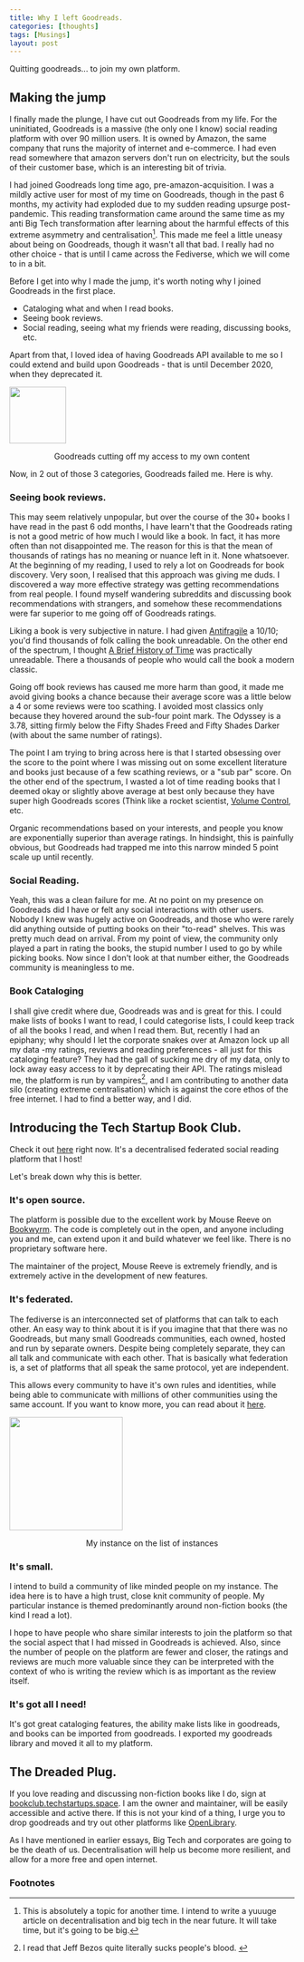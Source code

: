 ```yaml
---
title: Why I left Goodreads.
categories: [thoughts]
tags: [Musings]
layout: post
---
```


Quitting goodreads... to join my own platform.

## Making the jump
I finally made the plunge, I have cut out Goodreads from my life. For the uninitiated, Goodreads is a massive (the only one I know) social reading platform with over 90 million users. It is owned by Amazon, the same company that runs the majority of internet and e-commerce. I had even read somewhere that amazon servers don't run on electricity, but the souls of their customer base, which is an interesting bit of trivia.

I had joined Goodreads long time ago, pre-amazon-acquisition. I was a mildly active user for most of my time on Goodreads, though in the past 6 months, my activity had exploded due to my sudden reading upsurge post-pandemic. This reading transformation came around the same time as my anti Big Tech transformation after learning about the harmful effects of this extreme asymmetry and centralisation[^1]. This made me feel a little uneasy about being on Goodreads, though it wasn't all that bad. I really had no other choice - that is until I came across the Fediverse, which we will come to in a bit.

Before I get into why I made the jump, it's worth noting why I joined Goodreads in the first place. 
- Cataloging what and when I read books.
- Seeing book reviews.
- Social reading, seeing what my friends were reading, discussing books, etc.

Apart from that, I loved idea of having Goodreads API available to me so I could extend and build upon Goodreads - that is until December 2020, when they deprecated it.


<img src="https://i.imgur.com/2Dq4FUu.png" height="100">
<p style="text-align:center">Goodreads cutting off my access to my own content</p>


Now, in 2 out of those 3 categories, Goodreads failed me. Here is why.

### Seeing book reviews.
This may seem relatively unpopular, but over the course of the 30+ books I have read in the past 6 odd months, I have learn't that the Goodreads rating is not a good metric of how much I would like a book. In fact, it has more often than not disappointed me. The reason for this is that the mean of thousands of ratings has no meaning or nuance left in it. None whatsoever. At the beginning of my reading, I used to rely a lot on Goodreads for book discovery. Very soon, I realised that this approach was giving me duds. I discovered a way more effective strategy was getting recommendations from real people. I found myself wandering subreddits and discussing book recommendations with strangers, and somehow these recommendations were far superior to me going off of Goodreads ratings.

Liking a book is very subjective in nature. I had given [Antifragile](https://advait.live/antifragile/) a 10/10; you'd find thousands of folk calling the book unreadable. On the other end of the spectrum, I thought [A Brief History of Time](https://advait.live/history-of-time/) was practically unreadable. There a thousands of people who would call the book a modern classic.

Going off book reviews has caused me more harm than good, it made me avoid giving books a chance because their average score was a little below a 4 or some reviews were too scathing. I avoided most classics only because they hovered around the sub-four point mark. The Odyssey is a 3.78, sitting firmly below the Fifty Shades Freed and Fifty Shades Darker (with about the same number of ratings).

The point I am trying to bring across here is that I started obsessing over the score to the point where I was missing out on some excellent literature and books just because of a few scathing reviews, or a "sub par" score. On the other end of the spectrum, I wasted a lot of time reading books that I deemed okay or slightly above average at best only because they have super high Goodreads scores (Think like a rocket scientist, [Volume Control](https://advait.live/volume-control/), etc.

Organic recommendations based on your interests, and people you know are exponentially superior than average ratings. In hindsight, this is painfully obvious, but Goodreads had trapped me into this narrow minded 5 point scale up until recently.

### Social Reading.
Yeah, this was a clean failure for me. At no point on my presence on Goodreads did I have or felt any social interactions with other users. Nobody I knew was hugely active on Goodreads, and those who were rarely did anything outside of putting books on their "to-read" shelves. This was pretty much dead on arrival. From my point of view, the community only played a part in rating the books, the stupid number I used to go by while picking books. Now since I don't look at that number either, the Goodreads community is meaningless to me. 

### Book Cataloging
I shall give credit where due, Goodreads was and is great for this. I could make lists of books I want to read, I could categorise lists, I could keep track of all the books I read, and when I read them. But, recently I had an epiphany; why should I let the corporate snakes over at Amazon lock up all my data -my ratings, reviews and reading preferences - all just for this cataloging feature? They had the gall of sucking me dry of my data, only to lock away easy access to it by deprecating their API. 
The ratings mislead me, the platform is run by vampires[^2], and I am contributing to another data silo (creating extreme centralisation) which is against the core ethos of the free internet. I had to find a better way, and I did.

## Introducing the Tech Startup Book Club.
Check it out [here](https://bookclub.techstartups.space/) right now.
It's a decentralised federated social reading platform that I host! 

Let's break down why this is better.

### It's open source.
The platform is possible due to the excellent work by Mouse Reeve on [Bookwyrm](https://github.com/bookwyrm-social/). The code is completely out in the open, and anyone including you and me, can extend upon it and build whatever we feel like. There is no proprietary software here.

The maintainer of the project, Mouse Reeve is extremely friendly, and is extremely active in the development of new features.

### It's federated.
The fediverse is an interconnected set of platforms that can talk to each other. An easy way to think about it is if you imagine that that there was no Goodreads, but many small Goodreads communities, each owned, hosted and run by separate owners. Despite being completely separate, they can all talk and communicate with each other. That is basically what federation is, a set of platforms that all speak the same protocol, yet are independent. 

This allows every community to have it's own rules and identities, while being able to communicate with millions of other communities using the same account. If you want to know more, you can read about it [here](https://en.wikipedia.org/wiki/Fediverse).

<img src="https://i.imgur.com/JSAoLKw.png" height="200">
<p style="text-align:center">My instance on the list of instances</p>

### It's small.
I intend to build a community of like minded people on my instance. The idea here is to have a high trust, close knit community of people. My particular instance is themed predominantly around non-fiction books (the kind I read a lot). 

I hope to have people who share similar interests to join the platform so that the social aspect that I had missed in Goodreads is achieved. Also, since the number of people on the platform are fewer and closer, the ratings and reviews are much more valuable since they can be interpreted with the context of who is writing the review which is as important as the review itself.

### It's got all I need!
It's got great cataloging features, the ability make lists like in goodreads, and books can be imported from goodreads. I exported my goodreads library and moved it all to my platform. 

## The Dreaded Plug.
If you love reading and discussing non-fiction books like I do, sign at [bookclub.techstartups.space](https://bookclub.techstartups.space/). I am the owner and maintainer, will be easily accessible and active there. 
If this is not your kind of a thing, I urge you to drop goodreads and try out other platforms like [OpenLibrary](https://openlibrary.org/). 

As I have mentioned in earlier essays, Big Tech and corporates are going to be the death of us. Decentralisation will help us become more resilient, and allow for a more free and open internet.



### Footnotes

[^1]: This is absolutely a topic for another time. I intend to write a yuuuge article on decentralisation and big tech in the near future. It will take time, but it's going to be big.

[^2]: I read that Jeff Bezos quite literally sucks people's blood.  [^3]
[^3]: On a more serious not, I acknowledge the good Amazon has done, but nuance doesn't make for good comedy.